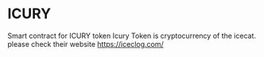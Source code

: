 # ICURY
Smart contract for ICURY token
Icury Token is cryptocurrency of the icecat.
please check their website https://iceclog.com/

